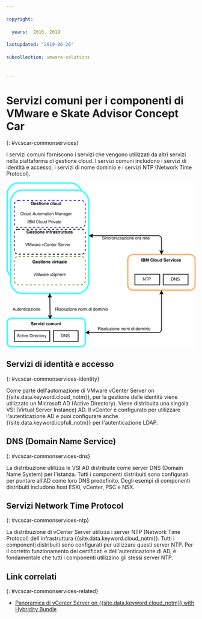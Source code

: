 ```yaml
---

copyright:

  years:  2016, 2019

lastupdated: "2019-06-26"

subcollection: vmware-solutions


---
```


# Servizi comuni per i componenti di VMware e Skate Advisor Concept Car
{: #vcscar-commonservices}

I servizi comuni forniscono i servizi che vengono utilizzati da altri servizi nella piattaforma di gestione cloud. I servizi comuni includono i servizi di identità e accesso, i servizi di nome dominio e i servizi NTP (Network Time Protocol).

![{{site.data.keyword.icpfull_notm}} - servizi comuni](../../images/vcscar-common-services.svg "{{site.data.keyword.icpfull_notm}} - servizi comuni")

## Servizi di identità e accesso
{: #vcscar-commonservices-identity}

Come parte dell'automazione di VMware vCenter Server on {{site.data.keyword.cloud_notm}}, per la gestione delle identità viene utilizzato un Microsoft AD (Active Directory). Viene distribuita una singola VSI (Virtual Server Instance) AD. Il vCenter è configurato per utilizzare l'autenticazione AD e puoi configurare anche {{site.data.keyword.icpfull_notm}} per l'autenticazione LDAP.

## DNS (Domain Name Service)
{: #vcscar-commonservices-dns}

La distribuzione utilizza le VSI AD distribuite come server DNS (Domain Name System) per l'istanza. Tutti i componenti distribuiti sono configurati per puntare all'AD come loro DNS predefinito. Degli esempi di componenti distribuiti includono host ESXi, vCenter, PSC e NSX.

## Servizi Network Time Protocol
{: #vcscar-commonservices-ntp}

La distribuzione di vCenter Server utilizza i server NTP (Network Time Protocol) dell'infrastruttura {{site.data.keyword.cloud_notm}}. Tutti i componenti distribuiti sono configurati per utilizzare questi server NTP. Per il corretto funzionamento dei certificati e dell'autenticazione di AD, è fondamentale che tutti i componenti utilizzino gli stessi server NTP.

## Link correlati
{: #vcscar-commonservices-related}

* [Panoramica di vCenter Server on {{site.data.keyword.cloud_notm}} with Hybridity Bundle](/docs/services/vmwaresolutions/archiref/vcs?topic=vmware-solutions-vcs-hybridity-intro)
